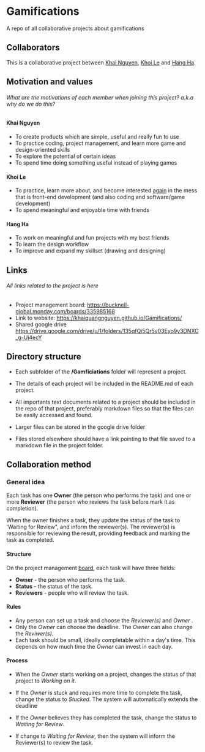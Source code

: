 # Gamifications
A repo of all collaborative projects about gamifications

## Collaborators

This is a collaborative project between 
[Khai Nguyen](https://github.com/khaiquangnguyen), 
[Khoi Le](https://github.com/lak231) and 
[Hang Ha](https://github.com/hth003). 

## Motivation and values
###### What are the motivations of each member when joining this project? a.k.a why do we do this?
#### Khai Nguyen
- To create products which are simple, useful and really fun to use
- To practice coding, project management, and learn more game and design-oriented skills
- To explore the potential of certain ideas
- To spend time doing something useful instead of playing games

#### Khoi Le
- To practice, learn more about, and become interested [again](https://www.youtube.com/watch?v=I5sJhSNUkwQ "before my day job kills my soul") in the mess that is front-end development (and also coding and software/game development)
- To spend meaningful and enjoyable time with friends

#### Hang Ha
- To work on meaningful and fun projects with my best friends 
- To learn the design workflow
- To improve and expand my skillset (drawing and designing)

## Links
###### All links related to the project is here
- Project management board: <https://bucknell-global.monday.com/boards/335985168>
- Link to website: <https://khaiquangnguyen.github.io/Gamifications/>
- Shared google drive <https://drive.google.com/drive/u/1/folders/135qfQi5Qr5v03Eyo9y3DNXC_g-Uj4ecY>

## Directory structure
- Each subfolder of the **/Gamficiations** folder will represent a project.

- The details of each project will be included in the README.md of each project.

- All importants text documents related to a project should be included in the repo of that project, preferably markdown files so that
the files can be easily accessed and found.  
- Larger files can be stored in the google drive folder
- Files stored elsewhere should have a link pointing to that file saved to a markdown file in the project folder.

## Collaboration method
### General idea
Each task has one **Owner** (the person who performs the task) and one or more **Reviewer** (the person who reviews the task before mark it as completion).

When the owner finishes a task, they update the status of the task to 'Waiting for Review", and inform the reviewer(s). 
The reviewer(s) is responsible for reviewing the result, providing feedback and marking the task as completed.

#### Structure
On the project management [board](https://bucknell-global.monday.com/boards/335985168),
each task will have three fields: 
- **Owner**  - the person who performs the task.
- **Status** - the status of the task. 
- **Reviewers** - people who will review the task.

#### Rules
- Any person can set up a task and choose the *Reviewer(s)* and *Owner* . 
- Only the *Owner* can choose the deadline. The *Owner* can also change the *Reviwer(s)*.
- Each task should be small, ideally completable within a day's time. This depends on how much time the *Owner* can invest in each day.

#### Process
- When the *Owner* starts working on a project, changes the status of that project to *Working on it*.

- If the *Owner* is stuck and requires more time to complete the task, change the status to *Stucked*. The system will automatically extends the deadline

- If the *Owner* believes they has completed the task, change the status to *Waiting for Review*. 

- If change to *Waiting for Review*, then the system will inform the Reviewer(s) to review the task.








